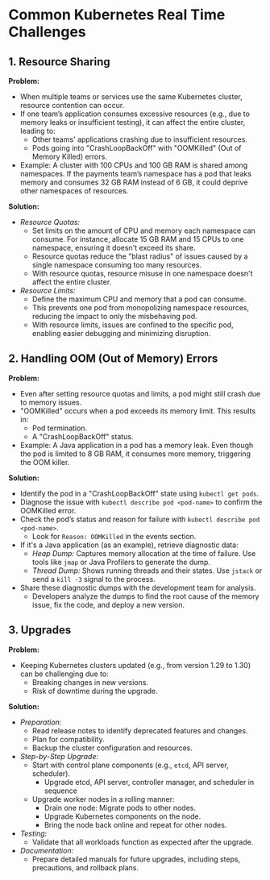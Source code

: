 # Common Kubernetes Real Time Challenges 

## 1. Resource Sharing

**Problem:** 
- When multiple teams or services use the same Kubernetes cluster, resource contention can occur. 
- If one team’s application consumes excessive resources (e.g., due to memory leaks or insufficient testing), it can affect the entire cluster, leading to:
    - Other teams' applications crashing due to insufficient resources.
    - Pods going into "CrashLoopBackOff" with "OOMKilled" (Out of Memory Killed) errors.
- Example: A cluster with 100 CPUs and 100 GB RAM is shared among namespaces. If the payments team’s namespace has a pod that leaks memory and consumes 32 GB RAM instead of 6 GB, it could deprive other namespaces of resources.

**Solution:**
- *Resource Quotas:*
    - Set limits on the amount of CPU and memory each namespace can consume. For instance, allocate 15 GB RAM and 15 CPUs to one namespace, ensuring it doesn't exceed its share.
    - Resource quotas reduce the "blast radius" of issues caused by a single namespace consuming too many resources.
    - With resource quotas, resource misuse in one namespace doesn't affect the entire cluster.
- *Resource Limits:*
    - Define the maximum CPU and memory that a pod can consume.
    - This prevents one pod from monopolizing namespace resources, reducing the impact to only the misbehaving pod.
    - With resource limits, issues are confined to the specific pod, enabling easier debugging and minimizing disruption.

## 2. Handling OOM (Out of Memory) Errors

**Problem:** 
- Even after setting resource quotas and limits, a pod might still crash due to memory issues.
- "OOMKilled" occurs when a pod exceeds its memory limit. This results in:
    - Pod termination.
    - A "CrashLoopBackOff" status.
- Example: A Java application in a pod has a memory leak. Even though the pod is limited to 8 GB RAM, it consumes more memory, triggering the OOM killer.

**Solution:**
- Identify the pod in a "CrashLoopBackOff" state using `kubectl get pods`.
- Diagnose the issue with `kubectl describe pod <pod-name>` to confirm the OOMKilled error.
- Check the pod’s status and reason for failure with `kubectl describe pod <pod-name>`.
    - Look for `Reason: OOMKilled` in the events section.
- If it's a Java application (as an example), retrieve diagnostic data:
    - *Heap Dump:* Captures memory allocation at the time of failure. Use tools like `jmap` or Java Profilers to generate the dump.
    - *Thread Dump:* Shows running threads and their states. Use `jstack` or send a `kill -3` signal to the process.
- Share these diagnostic dumps with the development team for analysis.
    - Developers analyze the dumps to find the root cause of the memory issue, fix the code, and deploy a new version.

## 3. Upgrades

**Problem:** 
- Keeping Kubernetes clusters updated (e.g., from version 1.29 to 1.30) can be challenging due to:
    - Breaking changes in new versions.
    - Risk of downtime during the upgrade.

**Solution:**
- *Preparation:*
    - Read release notes to identify deprecated features and changes.
    - Plan for compatibility.
    - Backup the cluster configuration and resources.
- *Step-by-Step Upgrade:*
    - Start with control plane components (e.g., `etcd`, API server, scheduler).
        - Upgrade etcd, API server, controller manager, and scheduler in sequence
    - Upgrade worker nodes in a rolling manner:
        - Drain one node: Migrate pods to other nodes.
        - Upgrade Kubernetes components on the node.
        - Bring the node back online and repeat for other nodes.
- *Testing:*
    - Validate that all workloads function as expected after the upgrade.
- *Documentation:*
    - Prepare detailed manuals for future upgrades, including steps, precautions, and rollback plans.

